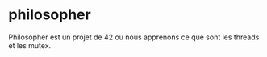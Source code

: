 # philosopher

Philosopher est un projet de 42 ou nous apprenons ce que sont les threads et les mutex.
